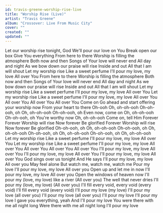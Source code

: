 ```yaml
---
id: travis-greene-worship-rise-live
title: "Worship Rise (Live)"
artist: "Travis Greene"
album: "Crossover: Live From Music City"
cover: ""
created: ""
updated: ""
---
```


Let our worship rise tonight, God
We'll pour our love on You
Break open our box
Give You everything
From here to there
Worship is filling the atmosphere
Both now and then
Songs of Your love will never end
All day and night
As we bow down our praise will rise
Inside and out
All that I am will shout
Let my worship rise
Like a sweet perfume
I'll pour my love, my love
All over You
From here to there
Worship is filling the atmosphere
Both now and then
Songs of Your love will never end
All day and night
As we bow down our praise will rise
Inside and out
All that I am will shout
Let my worship rise
Like a sweet perfume
I'll pour my love, my love
All over You
Let my worship rise
Like a sweet perfume
I'll pour my love, my love
All over You
All over You
All over You
All over You
Come on
Go ahead and start offering your worship now
From your heart to there
Oh-ooh
Oh, oh-oh-ooh
Oh-oh-ooh, oh
Oh, oh-oh-ooh
Oh-oh-ooh, oh
Even now, come on
Oh, oh-oh-ooh
Oh-oh-ooh, oh
You're worthy now
Oh, oh-oh-ooh
Come on, tell Him
Forever
Forever
Worship will rise
Now forever
Be glorified
Forever
Worship will rise
Now forever
Be glorified
Oh-oh-ooh, oh
Oh, oh-oh-ooh
Oh-oh-ooh, oh
Oh, oh-oh-ooh
Oh-oh-ooh, oh
Oh, oh-oh-ooh
Oh-oh-ooh, oh
Oh, oh-oh-ooh
Let my worship rise
Like a sweet perfume
I'll pour my love, my love
All over You
Let my worship rise
Like a sweet perfume
I'll pour my love, my love
All over You
All over You
All over You
All over You
I'll pour my love, my love
All over You
I'll pour my love, my love
All over You
I'll pour my love, my love
All over You
God sings over us tonight
And He says
I'll pour my love, my love
All over you
May feel alone
But watch me, watch me, watch me
Pour my love
I'll pour my love, my love
All over you
Open up and let me in now
I'll pour my love, my love
All over you
Open the windows of heaven now
I'll pour my (love, my love) like a river
(All over you) The well that never dries
I'll pour my (love, my love)
(All over you)
I'll fill every void, every void (every void)
I'll fill every void (every void)
I'll pour my love (my love)
I'll pour my love (all over you)
I'll pour my love (all over you)
I'll pour my love
I'll pour my love
I gave you everything, yeah
And I'll pour my love
You were there with me all night long
Were there with me all night long
I'll pour my love